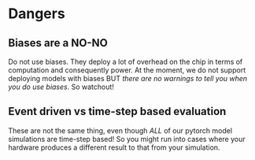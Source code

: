Dangers
=======

Biases are a NO-NO
------------------

Do not use biases. They deploy a lot of overhead on the chip in terms of computation and consequently power.
At the moment, we do not support deploying models with biases BUT *there are no warnings to tell you when you do use biases*.
So watchout!

Event driven vs time-step based evaluation
------------------------------------------

These are not the same thing, even though *ALL* of our pytorch model simulations are time-step based!
So you might run into cases where your hardware produces a different result to that from your simulation.

